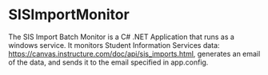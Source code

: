 # SISImportMonitor

The SIS Import Batch Monitor is a C# .NET Application that runs as a windows service. It monitors Student Information Services data: https://canvas.instructure.com/doc/api/sis_imports.html, generates an email of the data, and sends it to the email specified in app.config.
